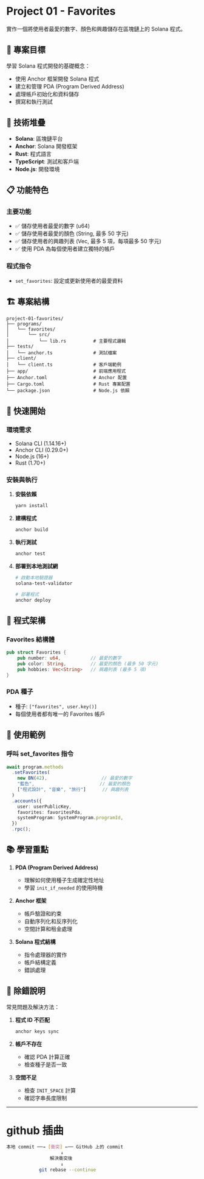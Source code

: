 # Project 01 - Favorites

實作一個將使用者最愛的數字、顏色和興趣儲存在區塊鏈上的 Solana 程式。

## 🎯 專案目標

學習 Solana 程式開發的基礎概念：
- 使用 Anchor 框架開發 Solana 程式
- 建立和管理 PDA (Program Derived Address)
- 處理帳戶初始化和資料儲存
- 撰寫和執行測試

## 🔧 技術堆疊

- **Solana**: 區塊鏈平台
- **Anchor**: Solana 開發框架  
- **Rust**: 程式語言
- **TypeScript**: 測試和客戶端
- **Node.js**: 開發環境

## 📋 功能特色

### 主要功能
- ✅ 儲存使用者最愛的數字 (u64)
- ✅ 儲存使用者最愛的顏色 (String, 最多 50 字元)
- ✅ 儲存使用者的興趣列表 (Vec<String>, 最多 5 項，每項最多 50 字元)
- ✅ 使用 PDA 為每個使用者建立獨特的帳戶

### 程式指令
- `set_favorites`: 設定或更新使用者的最愛資料

## 🏗️ 專案結構

```
project-01-favorites/
├── programs/
│   └── favorites/
│       └── src/
│           └── lib.rs          # 主要程式邏輯
├── tests/
│   └── anchor.ts               # 測試檔案
├── client/
│   └── client.ts               # 客戶端範例
├── app/                        # 前端應用程式
├── Anchor.toml                 # Anchor 配置
├── Cargo.toml                  # Rust 專案配置
└── package.json                # Node.js 依賴

```

## 🚀 快速開始

### 環境需求
- Solana CLI (1.14.16+)
- Anchor CLI (0.29.0+)
- Node.js (16+)
- Rust (1.70+)

### 安裝與執行

1. **安裝依賴**
   ```bash
   yarn install
   ```

2. **建構程式**
   ```bash
   anchor build
   ```

3. **執行測試**
   ```bash
   anchor test
   ```

4. **部署到本地測試網**
   ```bash
   # 啟動本地驗證器
   solana-test-validator
   
   # 部署程式
   anchor deploy
   ```

## 📝 程式架構

### Favorites 結構體
```rust
pub struct Favorites {
    pub number: u64,           // 最愛的數字
    pub color: String,         // 最愛的顏色 (最多 50 字元)
    pub hobbies: Vec<String>   // 興趣列表 (最多 5 項)
}
```

### PDA 種子
- 種子: `["favorites", user.key()]`
- 每個使用者都有唯一的 Favorites 帳戶

## 🧪 使用範例

### 呼叫 set_favorites 指令
```typescript
await program.methods
  .setFavorites(
    new BN(42),                    // 最愛的數字
    "藍色",                        // 最愛的顏色
    ["程式設計", "音樂", "旅行"]      // 興趣列表
  )
  .accounts({
    user: userPublicKey,
    favorites: favoritesPda,
    systemProgram: SystemProgram.programId,
  })
  .rpc();
```

## 📚 學習重點

1. **PDA (Program Derived Address)**
   - 理解如何使用種子生成確定性地址
   - 學習 `init_if_needed` 的使用時機

2. **Anchor 框架**
   - 帳戶驗證和約束
   - 自動序列化和反序列化
   - 空間計算和租金處理

3. **Solana 程式結構**
   - 指令處理器的實作
   - 帳戶結構定義
   - 錯誤處理

## 🐛 除錯說明

常見問題及解決方法：

1. **程式 ID 不匹配**
   ```bash
   anchor keys sync
   ```

2. **帳戶不存在**
   - 確認 PDA 計算正確
   - 檢查種子是否一致

3. **空間不足**
   - 檢查 `INIT_SPACE` 計算
   - 確認字串長度限制

--------------------------------
# github 插曲
```bash
本地 commit ──→ [衝突] ←── GitHub 上的 commit
                    ↓
                解決衝突後
                    ↓
            git rebase --continue
```